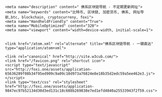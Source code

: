 <head>
	<meta charset="utf-8">
	<title>佛系区块链导航 - 一键直达</title>
	<meta name="author" content="w3cub">
	<meta http-equiv="refresh" content="5;url=http://foxi.one">

	<meta name="description" content=" 佛系区块链导航 - 不定期更新网址">
	<meta name="keywords" content="比特币, 区块链, 加密货币, 佛系, 网址导航,btc, blockchain, cryptocurreny, foxi">
	<meta name="HandheldFriendly" content="True">
	<meta name="MobileOptimized" content="320">
	<meta name="viewport" content="width=device-width, initial-scale=1">
	

	<link href="/atom.xml" rel="alternate" title="佛系区块链导航 - 一键直达" type="application/atom+xml">
	
	<link rel="canonical" href="http://site.w3cub.com/">
	<link href="/favicon.png" rel="shortcut icon">
	<script type="text/javascript" src="http://foxi.one/assets/application-65636289f08b34f95ed909c9a09c10d973a76824e8e18b35d2edc59a5ee462e3.js"></script>
	<link type="text/css" rel="stylesheet" href="http://foxi.one/assets/application-9847ec97b52134d30d3ed131c18c688b269838e7ed1efd4840a25533943f2f59.css">
	

</head>


<body>
	
</body>
</html>
